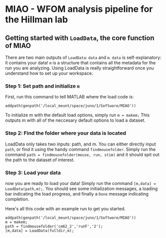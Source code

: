 # MIAO - WFOM analysis pipeline for the Hillman lab

## Getting started with `LoadData`, the core function of MIAO
There are two main outputs of `LoadData`: `data` and `m`. `data` is self-explanatory: it contains your data! `m` is a structure that contains all the metadata for the run you are analyzing. Using LoadData is really straightforward once you understand how to set up your workspace.

### Step 1: Set path and initialize `m`
First, run this command to tell MATLAB where the load code is:

`addpath(genpath('/local_mount/space/juno/1/Software/MIAO'))`

To initialize m with the default load options, simply run `m = makem;` This outputs m with all of the neccesary default options to load a dataset. 

### Step 2: Find the folder where your data is located
LoadData only takes two inputs: path, and m. You can either directly input `path`, or find it using the handy command `findmousefolder`. Simply run the command `path = findmousefolder(mouse, run, stim)` and it should spit out the path to the dataset of interest.

### Step 3: Load your data
now you are ready to load your data! Simply run the command `[m,data] = LoadData(path,m);`. You should see some initialization messages, a loading bar indicating the load progress, and finally a `Done` message indicating completion.

Here's all this code with an example run to get you started.

```
addpath(genpath('/local_mount/space/juno/1/Software/MIAO'))
m = makem;
path = findmousefolder('cm62_2','runF','2');
[m,data] = LoadData(fulldir,m);
```
